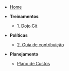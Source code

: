 <!-- docs/_sidebar.md -->

- [Home](/)

- **Treinamentos**
  - [1. Dojo Git](./treinamentos/dojo-git.md)
- **Políticas**
  - [2. Guia de contribuição](./politicas/CONTRIBUTING.md)


- **Planejamento** 
  - [Plano de Custos](./planejamento/plano_de_custos.md)

